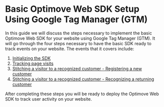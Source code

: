 # Basic Optimove Web SDK Setup Using Google Tag Manager (GTM)

In this guide we will discuss the steps necessary to implement the basic Optimove Web SDK for your website using Google Tag Manager (GTM). It will go through the four steps necessary to have the basic SDK ready to track events on your website. The events that it covers include:

1. [Initializing the SDK](https://github.com/DannyMac180/Web-SDK-Integration-Guide/blob/master/Web-SDK-Basic-Code-Setup/1.%20Initializing%20the%20SDK.md)
1. [Tracking page visits](https://github.com/DannyMac180/Web-SDK-Integration-Guide/blob/master/Web-SDK-Basic-Code-Setup/2.%20Tracking%20page%20visits.md)
1. [Stitching a visitor to a recognized customer - Registering a new customer](https://github.com/DannyMac180/Web-SDK-Integration-Guide/blob/master/Web-SDK-Basic-Code-Setup/3a.%20Registering%20a%20new%20customer.md)
1. [Stitching a visitor to a recognized customer - Recognizing a returning customer](https://github.com/DannyMac180/Web-SDK-Integration-Guide/blob/master/Web-SDK-Basic-Code-Setup/4b.%20Recognizing%20a%20returning%20customer.md)
  
After completing these steps you will be ready to deploy the Optimove Web SDK to track user activity on your website.
